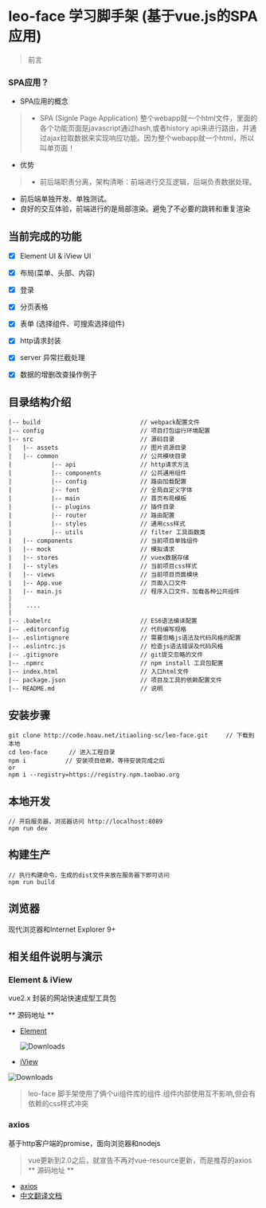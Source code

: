 # leo-face 学习脚手架 (基于vue.js的SPA应用)

> 前言

### SPA应用？

- SPA应用的概念
> - SPA (Signle Page Application) 整个webapp就一个html文件，里面的各个功能页面是javascript通过hash,或者history api来进行路由，并通过ajax拉取数据来实现响应功能。因为整个webapp就一个html，所以叫单页面！

- 优势
> - 前后端职责分离，架构清晰：前端进行交互逻辑，后端负责数据处理。
  - 前后端单独开发、单独测试。
  - 良好的交互体验，前端进行的是局部渲染。避免了不必要的跳转和重复渲染

## 当前完成的功能 ##
- [x] Element UI & iView UI
- [x] 布局(菜单、头部、内容)
- [x] 登录
- [x] 分页表格
- [x] 表单 (选择组件、可搜索选择组件)
- [x] http请求封装
- [x] server 异常拦截处理
- [x] 数据的增删改查操作例子


## 目录结构介绍 ##

	|-- build                            // webpack配置文件
	|-- config                           // 项目打包运行环境配置
	|-- src                              // 源码目录
	|   |-- assets                       // 图片资源目录
	|   |-- common                       // 公共模块目录
	|           |-- api                  // http请求方法
	|           |-- components           // 公共通用组件
	|           |-- config               // 路由加载配置
	|           |-- font                 // 全局自定义字体
	|           |-- main                 // 首页布局模板
	|           |-- plugins              // 插件目录
	|           |-- router               // 路由配置
	|           |-- styles               // 通用css样式
	|           |-- utils                // filter 工具函数类
	|   |-- components                   // 当前项目单独组件
	|   |-- mock                         // 模拟请求
	|   |-- stores                       // vuex数据存储
	|   |-- styles                       // 当前项目css样式 
	|   |-- views                        // 当前项目页面模块  
	|   |-- App.vue                      // 页面入口文件
	|   |-- main.js                      // 程序入口文件，加载各种公共组件
	|    
	|    ....
	|   
	|-- .babelrc                         // ES6语法编译配置
	|-- .editorconfig                    // 代码编写规格
	|-- .eslintignore                    // 需要忽略js语法及代码风格的配置
	|-- .eslintrc.js                     // 检查js语法错误及代码风格
	|-- .gitignore                       // git提交忽略的文件
	|-- .npmrc                           // npm install 工具包配置
	|-- index.html                       // 入口html文件
	|-- package.json                     // 项目及工具的依赖配置文件
	|-- README.md                        // 说明





## 安装步骤 ##

	git clone http://code.hoau.net/itiaoling-sc/leo-face.git     // 下载到本地
	cd leo-face      // 进入工程目录
	npm i           // 安装项目依赖，等待安装完成之后
	or      
	npm i --registry=https://registry.npm.taobao.org

## 本地开发 ##

	// 开启服务器，浏览器访问 http://localhost:8089
	npm run dev

## 构建生产 ##

	// 执行构建命令，生成的dist文件夹放在服务器下即可访问
	npm run build

## 浏览器 ##
现代浏览器和Internet Explorer 9+

## 相关组件说明与演示 ##
### Element & iView ###
vue2.x 封装的网站快速成型工具包
	
** 源码地址 **
- [Element](https://github.com/ElemeFE/element) <p><img src="http://img.shields.io/npm/dm/element-ui.svg" alt="Downloads"></p>
- [iView](https://github.com/iview/iview/) 
<p><img src="http://img.shields.io/npm/dm/iview.svg" alt="Downloads"><p>

> leo-face 脚手架使用了俩个ui组件库的组件.组件内部使用互不影响,但会有依赖的css样式冲突

### axios ###
基于http客户端的promise，面向浏览器和nodejs
> vue更新到2.0之后，就宣告不再对vue-resource更新，而是推荐的axios
** 源码地址 **
- [axios](https://segmentfault.com/a/1190000008470355)
- [中文翻译文档](https://segmentfault.com/a/1190000008470355)